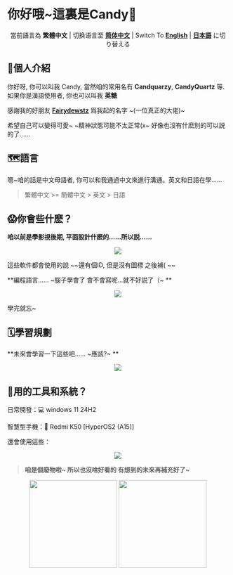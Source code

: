 # 你好哦~這裏是Candy🍥

<p align = "center">
  當前語言為 <b>繁體中文</b> | 
  切换语言至 <a href = "./README_ZH.md" ><b>简体中文</b></a> | 
  Switch To <a href = "./README_EN.md" ><b>English</b></a> | 
  <a href = "./README_ZH.md" ><b>日本語</b></a> に切り替える 
</p>

## 🍭個人介紹

你好呀, 你可以叫我 Candy, 當然咱的常用名有 **Candquarzy**, **CandyQuartz** 等. 如果你是漢語使用者, 你也可以叫我 **英糖**

感謝我的好朋友 [**Fairydewstz**](https://github.com/Lintha437) 爲我起的名字 ~(一位真正的大佬)~

希望自己可以變得可愛~ ~精神狀態可能不太正常(x~ 好像也沒有什麽別的可以説的了……

## 🗺️語言

嗯~咱的話是中文母語者, 你可以和我通過中文來進行溝通。英文和日語在學……

> 繁體中文 >= 簡體中文 > 英文 > 日語

## 😱你會些什麽？

**咱以前是學影視後期, 平面設計什麽的……所以説……**

<p align="center">
  <a href="https://skillicons.dev">
    <img src="https://skillicons.dev/icons?i=ps,pr,ae,au,ai" />
  </a>
</p>

這些軟件都會使用的說 ~~還有個ID, 但是沒有圖標 之後補( ~~

**編程語言…… ~腦子學會了 會不會寫呢…就不好説了（~ **

<p align="center">
  <a href="https://skillicons.dev">
    <img src="https://skillicons.dev/icons?i=c,cpp,html,css,js,ts,java,kotlin,python" />
  </a>
</p>

學完就忘~

## 🗓學習規劃

**未來會學習一下這些吧…… ~應該?~ **
<p align="center">
  <a href="https://skillicons.dev">
    <img src="https://skillicons.dev/icons?i=rust,go" />
  </a>
</p>

## 📲用的工具和系統？

日常開發：💻 windows 11 24H2

智慧型手機：📱 Redmi K50 [HyperOS2 (A15)]

還會使用這些：

<p align="center">
  <a href="https://skillicons.dev">
    <img src="https://skillicons.dev/icons?i=visualstudio,vscode,linux,docker,idea,androidstudio" />
  </a>
</p>

> **咱是個廢物啦~ 所以也沒啥好看的 有想到的未來再補充好了~**

<div align="center">
  <img src="https://github-readme-stats.vercel.app/api?username=Candquarzy&show_icons=true&theme=omni" height="200px">
  <img src="https://github-readme-stats.vercel.app/api/top-langs/?username=Candquarzy&layout=donut&theme=omni" height="200px">
</div>
